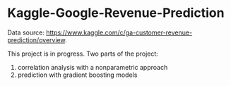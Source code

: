 # Kaggle-Google-Revenue-Prediction

Data source: https://www.kaggle.com/c/ga-customer-revenue-prediction/overview.

This project is in progress. 
Two parts of the project:
1. correlation analysis with a nonparametric approach
2. prediction with gradient boosting models
